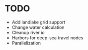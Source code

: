 # TODO

- Add landlake grid support
- Change water calculation
- Cleanup river io
- Harbors for deep-sea travel nodes
- Parallelization